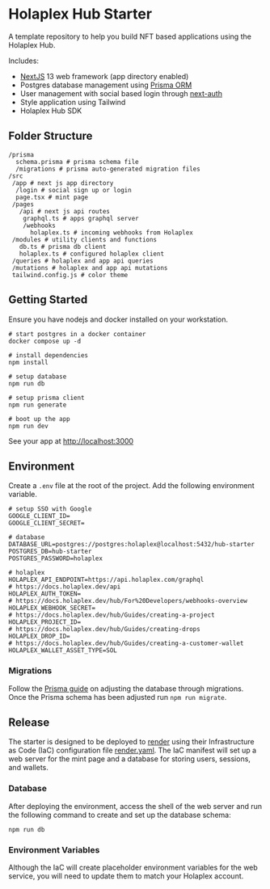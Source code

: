 # Holaplex Hub Starter

A template repository to help you build NFT based applications using the Holaplex Hub.

Includes:

- [NextJS](https://nextjs.org/) 13 web framework (app directory enabled)
- Postgres database management using [Prisma ORM](https://www.prisma.io/docs)
- User management with social based login through [next-auth](https://next-auth.js.org/)
- Style application using Tailwind
- Holaplex Hub SDK

## Folder Structure

```
/prisma
  schema.prisma # prisma schema file
  /migrations # prisma auto-generated migration files
/src
 /app # next js app directory
  /login # social sign up or login
  page.tsx # mint page
 /pages
   /api # next js api routes
    graphql.ts # apps graphql server
    /webhooks
      holaplex.ts # incoming webhooks from Holaplex
 /modules # utility clients and functions
   db.ts # prisma db client
   holaplex.ts # configured holaplex client
 /queries # holaplex and app api queries
 /mutations # holaplex and app api mutations
 tailwind.config.js # color theme
```
## Getting Started

Ensure you have nodejs and docker installed on your workstation.

```
# start postgres in a docker container
docker compose up -d

# install dependencies
npm install

# setup database
npm run db

# setup prisma client
npm run generate

# boot up the app
npm run dev
```

See your app at [http://localhost:3000](http://localhost:3000)

## Environment

Create a `.env` file at the root of the project. Add the following environment variable.

```
# setup SSO with Google
GOOGLE_CLIENT_ID=
GOOGLE_CLIENT_SECRET=

# database
DATABASE_URL=postgres://postgres:holaplex@localhost:5432/hub-starter
POSTGRES_DB=hub-starter
POSTGRES_PASSWORD=holaplex

# holaplex
HOLAPLEX_API_ENDPOINT=https://api.holaplex.com/graphql
# https://docs.holaplex.dev/api
HOLAPLEX_AUTH_TOKEN=
# https://docs.holaplex.dev/hub/For%20Developers/webhooks-overview
HOLAPLEX_WEBHOOK_SECRET=
# https://docs.holaplex.dev/hub/Guides/creating-a-project
HOLAPLEX_PROJECT_ID=
# https://docs.holaplex.dev/hub/Guides/creating-drops
HOLAPLEX_DROP_ID=
# https://docs.holaplex.dev/hub/Guides/creating-a-customer-wallet
HOLAPLEX_WALLET_ASSET_TYPE=SOL
```

### Migrations

Follow the [Prisma guide](https://www.prisma.io/docs/guides/database/developing-with-prisma-migrate) on adjusting the database through migrations. Once the Prisma schema has been adjusted run `npm run migrate`.

## Release
The starter is designed to be deployed to [render](https://render.com) using their Infrastructure as Code (IaC) configuration file [render.yaml](/render.yaml). The IaC manifest will set up a web server for the mint page and a database for storing users, sessions, and wallets.

### Database
After deploying the environment, access the shell of the web server and run the following command to create and set up the database schema:

```
npm run db
```

### Environment Variables
Although the IaC will create placeholder environment variables for the web service, you will need to update them to match your Holaplex account.

